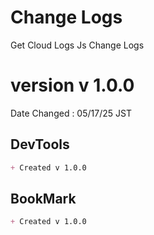 # Change Logs
Get Cloud Logs Js Change Logs  

# version v 1.0.0
Date Changed : 05/17/25 JST

## DevTools
```markdown
+ Created v 1.0.0
```

## BookMark
```markdown
+ Created v 1.0.0
```
